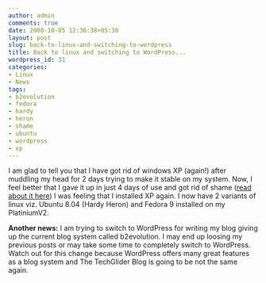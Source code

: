 ```yaml
---
author: admin
comments: true
date: 2008-10-05 12:36:38+05:30
layout: post
slug: back-to-linux-and-switching-to-wordpress
title: Back to linux and switching to WordPress...
wordpress_id: 31
categories:
- Linux
- News
tags:
- b2evolution
- fedora
- hardy
- heron
- shame
- ubuntu
- wordpress
- xp
---
```




I am glad to tell you that I have got rid of windows XP (again!) after muddling my head for 2 days trying to make it stable on my system. Now, I feel better that I gave it up in just 4 days of use and got rid of shame ([read about it here](http://www.techglider.in/blog/2008/09/30/techglider-logo-finally-designed/)) I was feeling that I installed XP again. I now have 2 variants of linux viz. Ubuntu 8.04 (Hardy Heron) and Fedora 9 installed on my PlatiniumV2.

**Another news:**
I am trying to switch to WordPress for writing my blog giving up the current blog system called b2evolution. I may end up loosing my previous posts or may take some time to completely switch to WordPress. Watch out for this change because WordPress offers many great features as a blog system and The TechGlider Blog is going to be not the same again.
